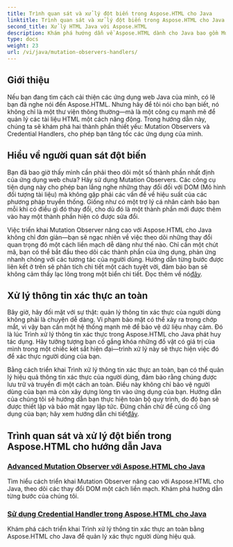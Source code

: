 ```yaml
---
title: Trình quan sát và xử lý đột biến trong Aspose.HTML cho Java
linktitle: Trình quan sát và xử lý đột biến trong Aspose.HTML cho Java
second_title: Xử lý HTML Java với Aspose.HTML
description: Khám phá hướng dẫn về Aspose.HTML dành cho Java bao gồm Mutation Observer nâng cao và Credential Handler an toàn để nâng cao ứng dụng web của bạn.
type: docs
weight: 23
url: /vi/java/mutation-observers-handlers/
---
```

## Giới thiệu

Nếu bạn đang tìm cách cải thiện các ứng dụng web Java của mình, có lẽ bạn đã nghe nói đến Aspose.HTML. Nhưng hãy để tôi nói cho bạn biết, nó không chỉ là một thư viện thông thường—mà là một công cụ mạnh mẽ để quản lý các tài liệu HTML một cách năng động. Trong hướng dẫn này, chúng ta sẽ khám phá hai thành phần thiết yếu: Mutation Observers và Credential Handlers, cho phép bạn tăng tốc các ứng dụng của mình. 

## Hiểu về người quan sát đột biến

Bạn đã bao giờ thấy mình cần phải theo dõi một số thành phần nhất định của ứng dụng web chưa? Hãy sử dụng Mutation Observers. Các công cụ tiện dụng này cho phép bạn lắng nghe những thay đổi đối với DOM (Mô hình đối tượng tài liệu) mà không gặp phải các vấn đề về hiệu suất của các phương pháp truyền thống. Giống như có một trợ lý cá nhân cảnh báo bạn mỗi khi có điều gì đó thay đổi, cho dù đó là một thành phần mới được thêm vào hay một thành phần hiện có được sửa đổi. 

Việc triển khai Mutation Observer nâng cao với Aspose.HTML cho Java không chỉ đơn giản—bạn sẽ ngạc nhiên về việc theo dõi những thay đổi quan trọng đó một cách liền mạch dễ dàng như thế nào. Chỉ cần một chút mã, bạn có thể bắt đầu theo dõi các thành phần của ứng dụng, phản ứng nhanh chóng với các tương tác của người dùng. Hướng dẫn từng bước được liên kết ở trên sẽ phân tích chi tiết một cách tuyệt vời, đảm bảo bạn sẽ không cảm thấy lạc lõng trong một biển chi tiết. Đọc thêm về nó[đây](./mutation-observer/).

## Xử lý thông tin xác thực an toàn

Bây giờ, hãy đối mặt với sự thật: quản lý thông tin xác thực của người dùng không phải là chuyện dễ dàng. Vi phạm bảo mật có thể xảy ra trong chớp mắt, vì vậy bạn cần một hệ thống mạnh mẽ để bảo vệ dữ liệu nhạy cảm. Đó là lúc Trình xử lý thông tin xác thực trong Aspose.HTML cho Java phát huy tác dụng. Hãy tưởng tượng bạn cố gắng khóa những đồ vật có giá trị của mình trong một chiếc két sắt hiện đại—trình xử lý này sẽ thực hiện việc đó để xác thực người dùng của bạn.

Bằng cách triển khai Trình xử lý thông tin xác thực an toàn, bạn có thể quản lý hiệu quả thông tin xác thực của người dùng, đảm bảo rằng chúng được lưu trữ và truyền đi một cách an toàn. Điều này không chỉ bảo vệ người dùng của bạn mà còn xây dựng lòng tin vào ứng dụng của bạn. Hướng dẫn của chúng tôi sẽ hướng dẫn bạn thực hiện toàn bộ quy trình, do đó bạn sẽ được thiết lập và bảo mật ngay lập tức. Đừng chần chừ để củng cố ứng dụng của bạn; hãy xem hướng dẫn chi tiết[đây](./credential-handler/).

## Trình quan sát và xử lý đột biến trong Aspose.HTML cho hướng dẫn Java
### [Advanced Mutation Observer với Aspose.HTML cho Java](./mutation-observer/)
Tìm hiểu cách triển khai Mutation Observer nâng cao với Aspose.HTML cho Java, theo dõi các thay đổi DOM một cách liền mạch. Khám phá hướng dẫn từng bước của chúng tôi.
### [Sử dụng Credential Handler trong Aspose.HTML cho Java](./credential-handler/)
Khám phá cách triển khai Trình xử lý thông tin xác thực an toàn bằng Aspose.HTML cho Java để quản lý xác thực người dùng hiệu quả.